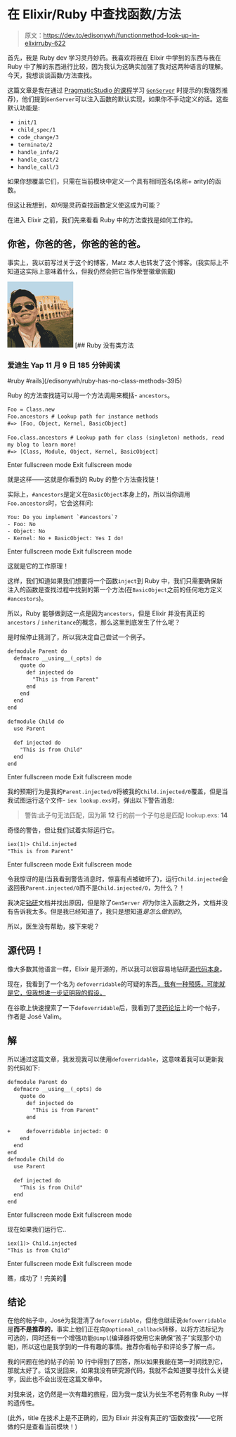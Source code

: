# 在 Elixir/Ruby 中查找函数/方法

> 原文：<https://dev.to/edisonywh/functionmethod-look-up-in-elixirruby-622>

首先，我是 Ruby dev 学习灵丹妙药。我喜欢将我在 Elixir 中学到的东西与我在 Ruby 中了解的东西进行比较，因为我认为这确实加强了我对这两种语言的理解。今天，我想谈谈函数/方法查找。

这篇文章是我在通过 [PragmaticStudio 的课程](https://pragmaticstudio.com/courses/elixir)学习 [`GenServer`](https://hexdocs.pm/elixir/GenServer.html) 时提示的(我强烈推荐)，他们提到`GenServer`可以注入函数的默认实现，如果你不手动定义的话。这些默认功能是:

*   `init/1`
*   `child_spec/1`
*   `code_change/3`
*   `terminate/2`
*   `handle_info/2`
*   `handle_cast/2`
*   `handle_call/3`

如果你想覆盖它们，只需在当前模块中定义一个具有相同签名(名称+ arity)的函数。

但这让我想到，*如何*是灵药查找函数定义使这成为可能？

在进入 Elixir 之前，我们先来看看 Ruby 中的方法查找是如何工作的。

## 你爸，你爸的爸，你爸的爸的爸。

事实上，我以前写过关于这个的博客，Matz 本人也转发了这个博客。(我实际上不知道这实际上意味着什么，但我仍然会把它当作荣誉徽章佩戴)

[![edisonywh image](img/388d2736cc1db9d9adde421c4812f753.png)](/edisonywh) [## Ruby 没有类方法

### 爱迪生 Yap 11 月 9 日 185 分钟阅读

#ruby #rails](/edisonywh/ruby-has-no-class-methods-39l5)

Ruby 的方法查找链可以用一个方法调用来概括- `ancestors`。

```
Foo = Class.new
Foo.ancestors # Lookup path for instance methods
#=> [Foo, Object, Kernel, BasicObject]

Foo.class.ancestors # Lookup path for class (singleton) methods, read my blog to learn more!
#=> [Class, Module, Object, Kernel, BasicObject] 
```

Enter fullscreen mode Exit fullscreen mode

就是这样——这就是你看到的 Ruby 的整个方法查找链！

实际上，`#ancestors`是定义在`BasicObject`本身上的，所以当你调用`Foo.ancestors`时，它会这样问:

```
You: Do you implement `#ancestors`? 
- Foo: No
- Object: No
- Kernel: No + BasicObject: Yes I do! 
```

Enter fullscreen mode Exit fullscreen mode

这就是它的工作原理！

这样，我们知道如果我们想要将一个函数`inject`到 Ruby 中，我们只需要确保新注入的函数是查找过程中找到的第一个方法(在`BasicObject`之前的任何地方定义`#ancestors`)。

所以，Ruby 能够做到这一点是因为`ancestors`，但是 Elixir 并没有真正的`ancestors` / `inheritance`的概念，那么这里到底发生了什么呢？

是时候停止猜测了，所以我决定自己尝试一个例子。

```
defmodule Parent do
  defmacro __using__(_opts) do
    quote do
      def injected do
        "This is from Parent"
      end
    end
  end
end

defmodule Child do
  use Parent

  def injected do
    "This is from Child"
  end
end 
```

Enter fullscreen mode Exit fullscreen mode

我的预期行为是我的`Parent.injected/0`将被我的`Child.injected/0`覆盖，但是当我试图运行这个文件- `iex lookup.exs`时，弹出以下警告消息:

> 警告:此子句无法匹配，因为第 **12** 行的前一个子句总是匹配 lookup.exs: **14**

奇怪的警告，但让我们试着实际运行它。

```
iex(1)> Child.injected
"This is from Parent" 
```

Enter fullscreen mode Exit fullscreen mode

令我惊讶的是(当我看到警告消息时，惊喜有点被破坏了)，运行`Child.injected`会返回我`Parent.injected/0`而不是`Child.injected/0`，为什么？！

我决定[钻研](https://hexdocs.pm/elixir/GenServer.html)文档并找出原因，但是除了`GenServer` *将*为你注入函数之外，文档并没有告诉我太多。但是我已经知道了，我只是想知道*是怎么做到的*。

所以，医生没有帮助，接下来呢？

## 源代码！

像大多数其他语言一样，Elixir 是开源的，所以我可以很容易地钻研[源代码本身](https://github.com/elixir-lang/elixir/blob/master/lib/elixir/lib/gen_server.ex)。

现在，我看到了一个名为 `defoverridable`的可疑的东西[，我有一种预感，可能就是它，但我想进一步证明我的假设。](https://github.com/elixir-lang/elixir/blob/master/lib/elixir/lib/gen_server.ex#L818)

在谷歌上快速搜索了一下`defoverridable`后，我看到了[灵药论坛](https://elixirforum.com/t/behaviours-defoverridable-and-implementations/3338)上的一个帖子，作者是 José Valim。

## 解

所以通过这篇文章，我发现我可以使用`defoverridable`，这意味着我可以更新我的代码如下:

```
defmodule Parent do
  defmacro __using__(_opts) do
    quote do
      def injected do
        "This is from Parent"
      end

+     defoverridable injected: 0
    end
  end
end 
defmodule Child do
  use Parent

  def injected do
    "This is from Child"
  end
end 
```

Enter fullscreen mode Exit fullscreen mode

现在如果我们运行它..

```
iex(1)> Child.injected
"This is from Child" 
```

Enter fullscreen mode Exit fullscreen mode

瞧，成功了！完美的🎉

## 结论

在他的帖子中，José为我澄清了`defoverridable`，但他也继续说`defoverridable`是**而不是推荐的**，事实上他们正在向`@optional_callback`转移，以将方法标记为可选的，同时还有一个增强功能`@impl`(编译器将使用它来确保“孩子”实现那个功能)，所以这也是我学到的一件有趣的事情。推荐你看帖子和评论多了解一点。

我的问题在他的帖子的前 10 行中得到了回答，所以如果我能在第一时间找到它，那就太好了。话又说回来，如果我没有研究源代码，我就不会知道要寻找什么关键字，因此也不会出现在这篇文章中。

对我来说，这仍然是一次有趣的旅程，因为我一度认为长生不老药有像 Ruby 一样的遗传性。

(此外，title 在技术上是不正确的，因为 Elixir 并没有真正的“函数查找”——它所做的只是查看当前模块！)